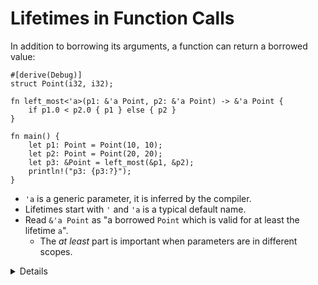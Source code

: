 # Lifetimes in Function Calls

In addition to borrowing its arguments, a function can return a borrowed value:

<!-- mdbook-xgettext: skip -->
```rust,editable
#[derive(Debug)]
struct Point(i32, i32);

fn left_most<'a>(p1: &'a Point, p2: &'a Point) -> &'a Point {
    if p1.0 < p2.0 { p1 } else { p2 }
}

fn main() {
    let p1: Point = Point(10, 10);
    let p2: Point = Point(20, 20);
    let p3: &Point = left_most(&p1, &p2);
    println!("p3: {p3:?}");
}
```

* `'a` is a generic parameter, it is inferred by the compiler.
* Lifetimes start with `'` and `'a` is a typical default name.
* Read `&'a Point` as "a borrowed `Point` which is valid for at least the
  lifetime `a`".
  * The _at least_ part is important when parameters are in different scopes.

<details>

In the above example, try the following:

* Move the declaration of `p2` and `p3` into a new scope (`{ ... }`), resulting in the following code:
  <!-- mdbook-xgettext: skip -->
  ```rust,ignore
  #[derive(Debug)]
  struct Point(i32, i32);

  fn left_most<'a>(p1: &'a Point, p2: &'a Point) -> &'a Point {
      if p1.0 < p2.0 { p1 } else { p2 }
  }

  fn main() {
      let p1: Point = Point(10, 10);
      let p3: &Point;
      {
          let p2: Point = Point(20, 20);
          p3 = left_most(&p1, &p2);
      }
      println!("p3: {p3:?}");
  }
  ```
  Note how this does not compile since `p3` outlives `p2`.

* Reset the workspace and change the function signature to `fn left_most<'a, 'b>(p1: &'a Point, p2: &'a Point) -> &'b Point`. This will not compile because the relationship between the lifetimes `'a` and `'b` is unclear.
* Another way to explain it:
  * Two references to two values are borrowed by a function and the function returns
    another reference.
  * It must have come from one of those two inputs (or from a global variable).
  * Which one is it? The compiler needs to know, so at the call site the returned reference is not used
    for longer than a variable from where the reference came from.

</details>
